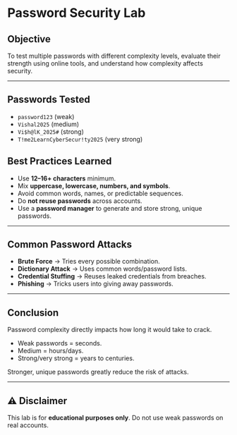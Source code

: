 # Password Security Lab

##  Objective
To test multiple passwords with different complexity levels, evaluate their strength using online tools, and understand how complexity affects security.

---

##  Passwords Tested
- `password123` (weak)
- `Vishal2025` (medium)
- `Vi$h@lK_2025#` (strong)
- `T!me2LearnCyberSecur!ty2025` (very strong)



##  Best Practices Learned
- Use **12–16+ characters** minimum.
- Mix **uppercase, lowercase, numbers, and symbols**.
- Avoid common words, names, or predictable sequences.
- Do **not reuse passwords** across accounts.
- Use a **password manager** to generate and store strong, unique passwords.

---

##  Common Password Attacks
- **Brute Force** → Tries every possible combination.  
- **Dictionary Attack** → Uses common words/password lists.  
- **Credential Stuffing** → Reuses leaked credentials from breaches.  
- **Phishing** → Tricks users into giving away passwords.  

---

##  Conclusion
Password complexity directly impacts how long it would take to crack.  
- Weak passwords = seconds.  
- Medium = hours/days.  
- Strong/very strong = years to centuries.  

Stronger, unique passwords greatly reduce the risk of attacks.  

---

## ⚠️ Disclaimer
This lab is for **educational purposes only**. Do not use weak passwords on real accounts.
